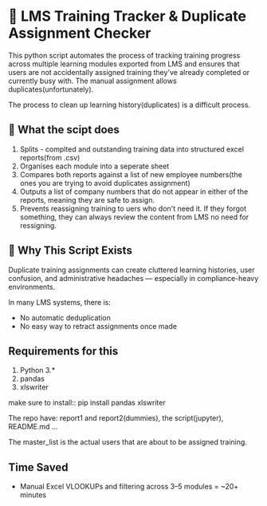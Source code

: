 # 🧠 LMS Training Tracker & Duplicate Assignment Checker

This python script automates the process of tracking training progress across multiple learning modules exported from LMS and ensures that users are not accidentally assigned training they've already completed or currently busy with. The manual assignment allows duplicates(unfortunately).

The process to clean up learning history(duplicates) is a difficult process. 

## 🚀 What the scipt does
1. Splits - complted and outstanding training data into structured excel reports(from .csv)
2. Organises each module into a seperate sheet
3. Compares both reports against a list of new employee numbers(the ones you are trying to avoid duplicates assignment)
4. Outputs a list of company numbers that do not appear in either of the reports, meaning they are safe to assign.
5. Prevents reassigning training to uers who don't need it. If they forgot something, they can always review the content from LMS no need for ressigning.

## 🧩 Why This Script Exists

 Duplicate training assignments can create cluttered learning histories, user confusion, and administrative headaches — especially in compliance-heavy environments.

In many LMS systems, there is:
- No automatic deduplication
- No easy way to retract assignments once made

## Requirements for this
1. Python 3.*
2. pandas
3. xlswriter

make sure to install:: 
pip install pandas xlswriter

The repo have: report1 and report2(dummies), the script(jupyter), README.md ...

The master_list is the actual users that are about to be assigned training.

## Time Saved
- Manual Excel VLOOKUPs and filtering across 3–5 modules = ~20+ minutes







